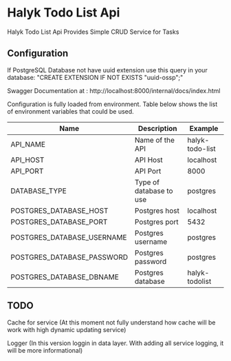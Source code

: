 # Halyk Todo List Api

Halyk Todo List Api Provides Simple CRUD Service for Tasks

## Configuration

If PostgreSQL Database not have uuid extension use this query in your database: "CREATE EXTENSION IF NOT EXISTS "uuid-ossp";"

Swagger Documentation at : http://localhost:8000/internal/docs/index.html

Configuration is fully loaded from environment. Table below shows the list of environment variables that could be used.

| Name | Description | Example |
|------|-------------|---------|
|API_NAME|Name of the API|halyk-todo-list|
|API_HOST|API Host|localhost|
|API_PORT|API Port|8000|
|DATABASE_TYPE|Type of database to use|postgres|
|POSTGRES_DATABASE_HOST|Postgres host|localhost|
|POSTGRES_DATABASE_PORT|Postgres port|5432|
|POSTGRES_DATABASE_USERNAME|Postgres username|postgres|
|POSTGRES_DATABASE_PASSWORD|Postgres password|postgres|
|POSTGRES_DATABASE_DBNAME|Postgres database|halyk-todolist|

## TODO

Cache for service (At this moment not fully understand how cache will be work with high dynamic updating service)

Logger (In this version loggin in data layer. With adding all service logging, it will be more informational)